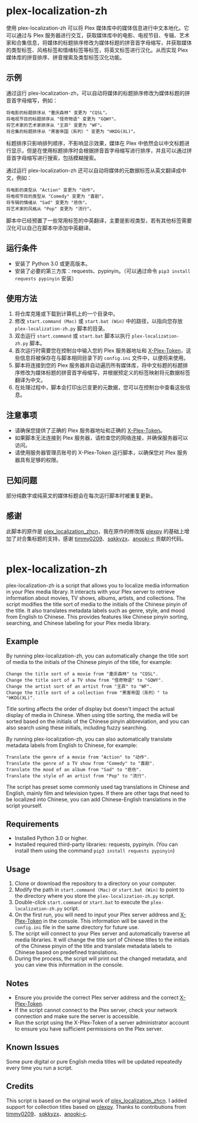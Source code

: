 # plex-localization-zh
使用 plex-localization-zh 可以将 Plex 媒体库中的媒体信息进行中文本地化。它可以通过与 Plex 服务器进行交互，获取媒体库中的电影、电视节目、专辑、艺术家和合集信息，将媒体的标题排序修改为媒体标题的拼音首字母缩写，并获取媒体的类型标签、风格标签和情绪标签等标签，将英文标签进行汉化。从而实现 Plex 媒体库的拼音排序、拼音搜索及类型标签汉化功能。

## 示例
通过运行 plex-localization-zh，可以自动将媒体的标题排序修改为媒体标题的拼音首字母缩写，例如：
```
将电影的标题排序从 "重庆森林" 变更为 "CQSL"。
将电视节目的标题排序从 "怪奇物语" 变更为 "GQWY"。
将艺术家的艺术家排序从 "王菲" 变更为 "WF"。
将合集的标题排序从 "黑客帝国（系列）" 变更为 "HKDG(XL)"。
```
标题排序只影响排列顺序，不影响显示效果，媒体在 Plex 中依然会以中文标题进行显示，但是在使用标题排序时会根据拼音首字母缩写进行排序，并且可以通过拼音首字母缩写进行搜索，包括模糊搜索。

通过运行 plex-localization-zh 还可以自动将媒体的元数据标签从英文翻译成中文，例如：
```
将电影的类型从 "Action" 变更为 "动作"。
将电视节目的类型从 "Comedy" 变更为 "喜剧"。
将专辑的情绪从 "Sad" 变更为 "悲伤"。
将艺术家的风格从 "Pop" 变更为 "流行"。
```
脚本中已经预置了一些常用标签的中英翻译，主要是影视类型，若有其他标签需要汉化可以自己在脚本中添加中英翻译。

## 运行条件
- 安装了 Python 3.0 或更高版本。
- 安装了必要的第三方库：requests、pypinyin。（可以通过命令 `pip3 install requests pypinyin` 安装）

## 使用方法
1. 将仓库克隆或下载到计算机上的一个目录中。
2. 修改 `start.command (Mac)` 或 `start.bat (Win)` 中的路径，以指向您存放 `plex-localization-zh.py` 脚本的目录。
3. 双击运行 `start.command` 或 `start.bat` 脚本以执行 `plex-localization-zh.py` 脚本。
4. 首次运行时需要您在控制台中输入您的 Plex 服务器地址和 [X-Plex-Token](https://support.plex.tv/articles/204059436-finding-an-authentication-token-x-plex-token/)，这些信息将被保存在与脚本相同目录下的 `config.ini` 文件中，以便将来使用。
5. 脚本将连接到您的 Plex 服务器并自动遍历所有媒体库，将中文标题的标题排序修改为媒体标题的拼音首字母缩写，并根据预定义的标签映射将元数据标签翻译为中文。
6. 在处理过程中，脚本会打印出已变更的元数据，您可以在控制台中查看这些信息。

## 注意事项
- 请确保您提供了正确的 Plex 服务器地址和正确的 [X-Plex-Token](https://support.plex.tv/articles/204059436-finding-an-authentication-token-x-plex-token/)。
- 如果脚本无法连接到 Plex 服务器，请检查您的网络连接，并确保服务器可以访问。
- 请使用服务器管理员账号的 X-Plex-Token 运行脚本，以确保您对 Plex 服务器具有足够的权限。

## 已知问题
部分纯数字或纯英文的媒体标题会在每次运行脚本时被重复更新。

## 感谢
此脚本的原作是 [plex_localization_zhcn](https://github.com/sqkkyzx/plex_localization_zhcn)，我在原作的修改版 [plexpy](https://github.com/anooki-c/plexpy) 的基础上增加了对合集标题的支持，感谢 [timmy0209](https://github.com/timmy0209)、[sqkkyzx](https://github.com/sqkkyzx)、[anooki-c](https://github.com/anooki-c) 贡献的代码。
<br>
<br>
# plex-localization-zh
plex-localization-zh is a script that allows you to localize media information in your Plex media library. It interacts with your Plex server to retrieve information about movies, TV shows, albums, artists, and collections. The script modifies the title sort of media to the initials of the Chinese pinyin of the title. It also translates metadata labels such as genre, style, and mood from English to Chinese. This provides features like Chinese pinyin sorting, searching, and Chinese labeling for your Plex media library.

## Example
By running plex-localization-zh, you can automatically change the title sort of media to the initials of the Chinese pinyin of the title, for example:
```
Change the title sort of a movie from "重庆森林" to "CQSL".
Change the title sort of a TV show from "怪奇物语" to "GQWY".
Change the artist sort of an artist from "王菲" to "WF".
Change the title sort of a collection from "黑客帝国（系列）" to "HKDG(XL)".
```
Title sorting affects the order of display but doesn't impact the actual display of media in Chinese. When using title sorting, the media will be sorted based on the initials of the Chinese pinyin abbreviation, and you can also search using these initials, including fuzzy searching.

By running plex-localization-zh, you can also automatically translate metadata labels from English to Chinese, for example:
```
Translate the genre of a movie from "Action" to "动作".
Translate the genre of a TV show from "Comedy" to "喜剧".
Translate the mood of an album from "Sad" to "悲伤".
Translate the style of an artist from "Pop" to "流行".
```
The script has preset some commonly used tag translations in Chinese and English, mainly film and television types. If there are other tags that need to be localized into Chinese, you can add Chinese-English translations in the script yourself.

## Requirements
- Installed Python 3.0 or higher.
- Installed required third-party libraries: requests, pypinyin. (You can install them using the command `pip3 install requests pypinyin`)

## Usage
1. Clone or download the repository to a directory on your computer.
2. Modify the path in `start.command (Mac)` or `start.bat (Win)` to point to the directory where you store the `plex-localization-zh.py` script.
3. Double-click `start.command` or `start.bat` to execute the `plex-localization-zh.py` script.
4. On the first run, you will need to input your Plex server address and [X-Plex-Token](https://support.plex.tv/articles/204059436-finding-an-authentication-token-x-plex-token/) in the console. This information will be saved in the `config.ini` file in the same directory for future use.
5. The script will connect to your Plex server and automatically traverse all media libraries. It will change the title sort of Chinese titles to the initials of the Chinese pinyin of the title and translate metadata labels to Chinese based on predefined translations.
6. During the process, the script will print out the changed metadata, and you can view this information in the console.

## Notes
- Ensure you provide the correct Plex server address and the correct [X-Plex-Token](https://support.plex.tv/articles/204059436-finding-an-authentication-token-x-plex-token/).
- If the script cannot connect to the Plex server, check your network connection and make sure the server is accessible.
- Run the script using the X-Plex-Token of a server administrator account to ensure you have sufficient permissions on the Plex server.

## Known Issues
Some pure digital or pure English media titles will be updated repeatedly every time you run a script.

## Credits
This script is based on the original work of [plex_localization_zhcn](https://github.com/sqkkyzx/plex_localization_zhcn). I added support for collection titles based on [plexpy](https://github.com/anooki-c/plexpy). Thanks to contributions from [timmy0209](https://github.com/timmy0209)、[sqkkyzx](https://github.com/sqkkyzx)、[anooki-c](https://github.com/anooki-c).
